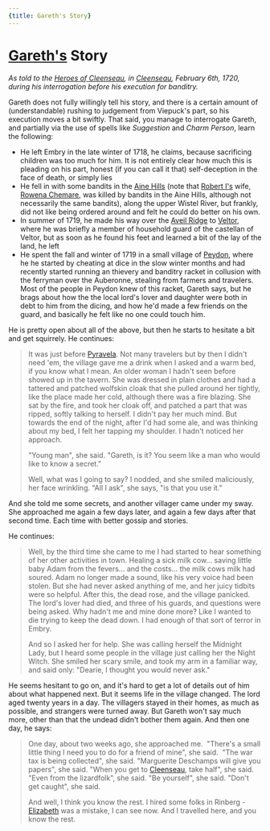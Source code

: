 ```yaml
---
{title: Gareth's Story}
---
```

# [Gareth's](<../../../people/sembarans/gareth-of-tollen.md>) Story
_As told to the [Heroes of Cleenseau](<../../../people/pcs/cleenseau/heroes-of-cleenseau.md>), in [Cleenseau](<../../../gazetteer/greater-sembara/sembara/barony-of-aveil/cleenseau-region/cleenseau/cleenseau.md>), February 6th, 1720, during his interrogation before his execution for banditry._

Gareth does not fully willingly tell his story, and there is a certain amount of (understandable) rushing to judgement from Viepuck's part, so his execution moves a bit swiftly. That said, you manage to interrogate Gareth, and partially via the use of spells like _Suggestion_ and _Charm Person_, learn the following: 

* He left Embry in the late winter of 1718, he claims, because sacrificing children was too much for him. It is not entirely clear how much this is pleading on his part, honest (if you can call it that) self-deception in the face of death, or simply lies
* He fell in with some bandits in the [Aine Hills](<../../../gazetteer/greater-sembara/sembara/aine-hills.md>) (note that [Robert I's](<../../../people/historical-figures/sembaran-royalty/robert-i.md>) wife, [Rowena Chemare](<../../../people/historical-figures/sembaran-royalty/rowena-chemare.md>), was killed by bandits in the Aine Hills, although not necessarily the same bandits), along the upper Wistel River, but frankly, did not like being ordered around and felt he could do better on his own. 
* In summer of 1719, he made his way over the [Aveil Ridge](<../../../gazetteer/greater-sembara/sembara/barony-of-aveil/aveil-ridge.md>) to [Veltor](<../../../gazetteer/greater-sembara/sembara/barony-of-aveil/veltor.md>), where he was briefly a member of household guard of the castellan of Veltor, but as soon as he found his feet and learned a bit of the lay of the land, he left
* He spent the fall and winter of 1719 in a small village of [Peydon](<../../../gazetteer/greater-sembara/sembara/barony-of-aveil/peydon.md>), where he he started by cheating at dice in the slow winter months and had recently started running an thievery and banditry racket in collusion with the ferryman over the Auberonne, stealing from farmers and travelers. Most of the people in Peydon knew of this racket, Gareth says, but he brags about how the the local lord's lover and daughter were both in debt to him from the dicing, and how he'd made a few friends on the guard, and basically he felt like no one could touch him.
  
He is pretty open about all of the above, but then he starts to hesitate a bit and get squirrely. He continues:

> It was just before [Pyravela](<../../../time/holidays-and-festivals/pyravela.md>). Not many travelers but by then I didn't need 'em, the village gave me a drink when I asked and a warm bed, if you know what I mean. An older woman I hadn't seen before showed up in the tavern. She was dressed in plain clothes and had a tattered and patched wolfskin cloak that she pulled around her tightly, like the place made her cold, although there was a fire blazing. She sat by the fire, and took her cloak off, and patched a part that was ripped, softly talking to herself. I didn't pay her much mind. But towards the end of the night, after I'd had some ale, and was thinking about my bed, I felt her tapping my shoulder. I hadn't noticed her approach.
>
>"Young man", she said. "Gareth, is it? You seem like a man who would like to know a secret."
 >
 >Well, what was I going to say? I nodded, and she smiled maliciously, her face wrinkling. "All I ask", she says, "is that you use it."
  >
  And she told me some secrets, and another villager came under my sway. She approached me again a few days later, and again a few days after that second time. Each time with better gossip and stories.
  
He continues:

>Well, by the third time she came to me I had started to hear something of her other activities in town. Healing a sick milk cow... saving little baby Adam from the fevers... and the costs... the milk cows milk had soured. Adam no longer made a sound, like his very voice had been stolen. But she had never asked anything of me, and her juicy tidbits were so helpful. After this, the dead rose, and the village panicked. The lord's lover had died, and three of his guards, and questions were being asked. Why hadn't me and mine done more? Like I wanted to die trying to keep the dead down. I had enough of that sort of terror in Embry.
>
>And so I asked her for help. She was calling herself the Midnight Lady, but I heard some people in the village just calling her the Night Witch. She smiled her scary smile, and took my arm in a familiar way, and said only: "Dearie, I thought you would never ask."

He seems hesitant to go on, and it's hard to get a lot of details out of him about what happened next. But it seems life in the village changed. The lord aged twenty years in a day. The villagers stayed in their homes, as much as possible, and strangers were turned away. But Gareth won't say much more, other than that the undead didn't bother them again. And then one day, he says:
 
> One day, about two weeks ago, she approached me. 
> "There's a small little thing I need you to do for a friend of mine", she said. 
> "The war tax is being collected", she said.
> "Marguerite Deschamps will give you papers", she said. 
> "When you get to [Cleenseau](<../../../gazetteer/greater-sembara/sembara/barony-of-aveil/cleenseau-region/cleenseau/cleenseau.md>), take half", she said.
> "Even from the lizardfolk", she said.
> "Be yourself", she said.
> "Don't get caught", she said.
>
>And well, I think you know the rest. I hired some folks in Rinberg - [Elizabeth](<../../../people/sembarans/elizabeth-of-cassen.md>) was a mistake, I can see now. And I travelled here, and you know the rest.